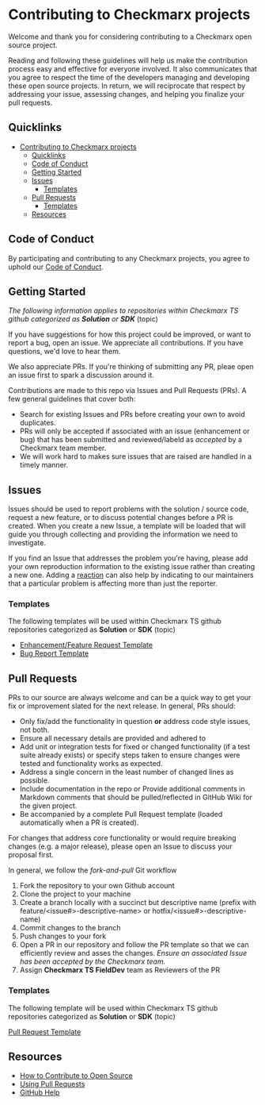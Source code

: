 # Contributing to Checkmarx projects

Welcome and thank you for considering contributing to a Checkmarx open source project.

Reading and following these guidelines will help us make the contribution process easy and effective for everyone involved. It also communicates that you agree to respect the time of the developers managing and developing these open source projects. In return, we will reciprocate that respect by addressing your issue, assessing changes, and helping you finalize your pull requests.


## Quicklinks

- [Contributing to Checkmarx projects](#contributing-to-checkmarx-projects)
  - [Quicklinks](#quicklinks)
  - [Code of Conduct](#code-of-conduct)
  - [Getting Started](#getting-started)
  - [Issues](#issues)
    - [Templates](#templates)
  - [Pull Requests](#pull-requests)
    - [Templates](#templates-1)
  - [Resources](#resources)

## Code of Conduct

By participating and contributing to any Checkmarx projects, you agree to uphold our [Code of Conduct](https://github.com/checkmarx-ts/open-source-template/blob/master/CODE-OF-CONDUCT.md).

## Getting Started

*The following information applies to repositories within Checkmarx TS github categorized as **Solution** or **SDK*** (topic)

If you have suggestions for how this project could be improved, or want to report a bug, open an issue. We appreciate all contributions. If you have questions, we'd love to hear them.

We also appreciate PRs.  If you're thinking of submitting any PR, pleae open an issue first to spark a discussion around it.

Contributions are made to this repo via Issues and Pull Requests (PRs).  A few general guidelines that cover both:

- Search for existing Issues and PRs before creating your own to avoid duplicates.
- PRs will only be accepted if associated with an issue (enhancement or bug) that has been submitted and reviewed/labeld as *accepted* by a Checkmarx team member.
- We will work hard to makes sure issues that are raised are handled in a timely manner.

## Issues

Issues should be used to report problems with the solution / source code, request a new feature, or to discuss potential changes before a PR is created. When you create a new Issue, a template will be loaded that will guide you through collecting and providing the information we need to investigate.

If you find an Issue that addresses the problem you're having, please add your own reproduction information to the existing issue rather than creating a new one. Adding a [reaction](https://github.blog/2016-03-10-add-reactions-to-pull-requests-issues-and-comments/) can also help by indicating to our maintainers that a particular problem is affecting more than just the reporter.

### Templates

The following templates will be used within Checkmarx TS github repositories categorized as **Solution** or **SDK** (topic)
- [Enhancement/Feature Request Template](.github/ISSUE_TEMPLATE/feature_request.md)
- [Bug Report Template](.github/ISSUE_TEMPLATE/bug_report.md)

## Pull Requests

PRs to our source are always welcome and can be a quick way to get your fix or improvement slated for the next release. In general, PRs should:

- Only fix/add the functionality in question **or** address code style issues, not both.
- Ensure all necessary details are provided and adhered to
- Add unit or integration tests for fixed or changed functionality (if a test suite already exists) or specify steps taken to ensure changes were tested and functionality works as expected.
- Address a single concern in the least number of changed lines as possible.
- Include documentation in the repo or Provide additional comments in Markdown comments that should be pulled/reflected in GitHub Wiki for the given project. 
- Be accompanied by a complete Pull Request template (loaded automatically when a PR is created).

For changes that address core functionality or would require breaking changes (e.g. a major release), please open an Issue to discuss your proposal first. 

In general, we follow the _fork-and-pull_ Git workflow

1. Fork the repository to your own Github account
2. Clone the project to your machine
3. Create a branch locally with a succinct but descriptive name (prefix with feature/<issue#>-descriptive-name> or hotfix/<issue#>-descriptive-name)
4. Commit changes to the branch
5. Push changes to your fork
6. Open a PR in our repository and follow the PR template so that we can efficiently review and asses the changes.  *Ensure an associated Issue has been accepted by the Checkmarx team.*
7. Assign **Checkmarx TS FieldDev** team as Reviewers of the PR

### Templates
The following template will be used within Checkmarx TS github repositories categorized as **Solution** or **SDK** (topic)

[Pull Request Template](.github/PULL_REQUEST_TEMPLATE.md)

## Resources

- [How to Contribute to Open Source](https://opensource.guide/how-to-contribute/)
- [Using Pull Requests](https://help.github.com/articles/about-pull-requests/)
- [GitHub Help](https://help.github.com)
